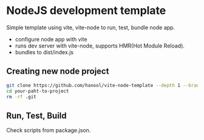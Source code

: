 # NodeJS development template
Simple template using vite, vite-node to run, test, bundle node app.

- configure node app with vite
- runs dev server with vite-node, supports HMR(Hot Module Reload).
- bundles to dist/index.js

## Creating new node project

```bash
git clone https://github.com/hanool/vite-node-template --depth 1 --branch main your-path-to-project
cd your-paht-to-project
rm -rf .git
```

## Run, Test, Build
Check scripts from package.json.
